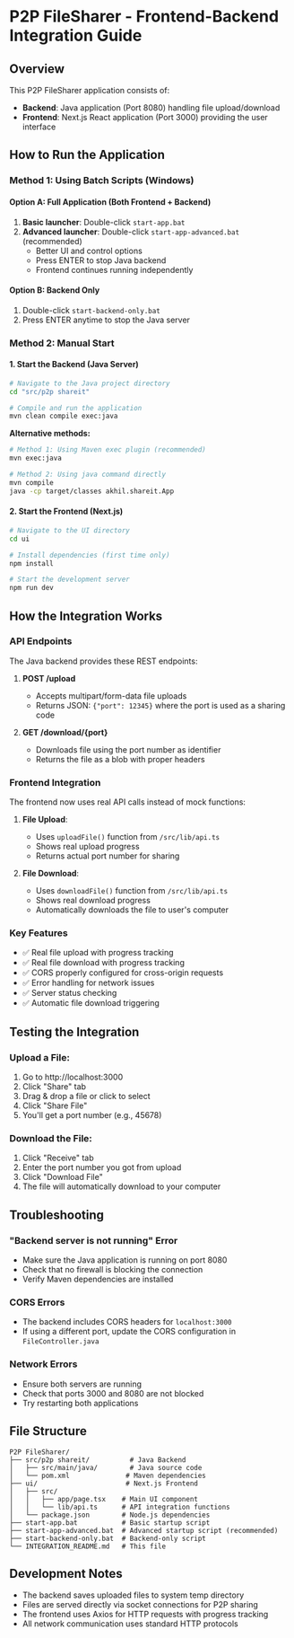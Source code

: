 # P2P FileSharer - Frontend-Backend Integration Guide

## Overview
This P2P FileSharer application consists of:
- **Backend**: Java application (Port 8080) handling file upload/download
- **Frontend**: Next.js React application (Port 3000) providing the user interface

## How to Run the Application

### Method 1: Using Batch Scripts (Windows)

#### Option A: Full Application (Both Frontend + Backend)
1. **Basic launcher**: Double-click `start-app.bat`
2. **Advanced launcher**: Double-click `start-app-advanced.bat` (recommended)
   - Better UI and control options
   - Press ENTER to stop Java backend
   - Frontend continues running independently

#### Option B: Backend Only
1. Double-click `start-backend-only.bat`
2. Press ENTER anytime to stop the Java server

### Method 2: Manual Start

#### 1. Start the Backend (Java Server)
```bash
# Navigate to the Java project directory
cd "src/p2p shareit"

# Compile and run the application
mvn clean compile exec:java
```

**Alternative methods:**
```bash
# Method 1: Using Maven exec plugin (recommended)
mvn exec:java

# Method 2: Using java command directly
mvn compile
java -cp target/classes akhil.shareit.App
```

#### 2. Start the Frontend (Next.js)
```bash
# Navigate to the UI directory
cd ui

# Install dependencies (first time only)
npm install

# Start the development server
npm run dev
```

## How the Integration Works

### API Endpoints
The Java backend provides these REST endpoints:

1. **POST /upload**
   - Accepts multipart/form-data file uploads
   - Returns JSON: `{"port": 12345}` where the port is used as a sharing code
   
2. **GET /download/{port}**
   - Downloads file using the port number as identifier
   - Returns the file as a blob with proper headers

### Frontend Integration
The frontend now uses real API calls instead of mock functions:

1. **File Upload**: 
   - Uses `uploadFile()` function from `/src/lib/api.ts`
   - Shows real upload progress
   - Returns actual port number for sharing

2. **File Download**:
   - Uses `downloadFile()` function from `/src/lib/api.ts` 
   - Shows real download progress
   - Automatically downloads the file to user's computer

### Key Features
- ✅ Real file upload with progress tracking
- ✅ Real file download with progress tracking  
- ✅ CORS properly configured for cross-origin requests
- ✅ Error handling for network issues
- ✅ Server status checking
- ✅ Automatic file download triggering

## Testing the Integration

### Upload a File:
1. Go to http://localhost:3000
2. Click "Share" tab
3. Drag & drop a file or click to select
4. Click "Share File"
5. You'll get a port number (e.g., 45678)

### Download the File:
1. Click "Receive" tab  
2. Enter the port number you got from upload
3. Click "Download File"
4. The file will automatically download to your computer

## Troubleshooting

### "Backend server is not running" Error
- Make sure the Java application is running on port 8080
- Check that no firewall is blocking the connection
- Verify Maven dependencies are installed

### CORS Errors
- The backend includes CORS headers for `localhost:3000`
- If using a different port, update the CORS configuration in `FileController.java`

### Network Errors
- Ensure both servers are running
- Check that ports 3000 and 8080 are not blocked
- Try restarting both applications

## File Structure
```
P2P FileSharer/
├── src/p2p shareit/          # Java Backend
│   ├── src/main/java/        # Java source code
│   └── pom.xml              # Maven dependencies
├── ui/                      # Next.js Frontend  
│   ├── src/
│   │   ├── app/page.tsx    # Main UI component
│   │   └── lib/api.ts      # API integration functions
│   └── package.json        # Node.js dependencies
├── start-app.bat           # Basic startup script
├── start-app-advanced.bat  # Advanced startup script (recommended)
├── start-backend-only.bat  # Backend-only script
└── INTEGRATION_README.md   # This file
```

## Development Notes
- The backend saves uploaded files to system temp directory
- Files are served directly via socket connections for P2P sharing
- The frontend uses Axios for HTTP requests with progress tracking
- All network communication uses standard HTTP protocols
